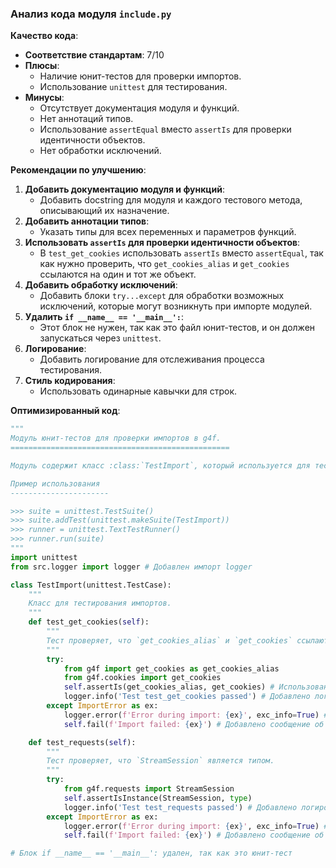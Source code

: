 ### **Анализ кода модуля `include.py`**

**Качество кода**:
- **Соответствие стандартам**: 7/10
- **Плюсы**:
    - Наличие юнит-тестов для проверки импортов.
    - Использование `unittest` для тестирования.
- **Минусы**:
    - Отсутствует документация модуля и функций.
    - Нет аннотаций типов.
    - Использование `assertEqual` вместо `assertIs` для проверки идентичности объектов.
    - Нет обработки исключений.

**Рекомендации по улучшению**:

1.  **Добавить документацию модуля и функций**:
    - Добавить docstring для модуля и каждого тестового метода, описывающий их назначение.
2.  **Добавить аннотации типов**:
    - Указать типы для всех переменных и параметров функций.
3.  **Использовать `assertIs` для проверки идентичности объектов**:
    - В `test_get_cookies` использовать `assertIs` вместо `assertEqual`, так как нужно проверить, что `get_cookies_alias` и `get_cookies` ссылаются на один и тот же объект.
4.  **Добавить обработку исключений**:
    - Добавить блоки `try...except` для обработки возможных исключений, которые могут возникнуть при импорте модулей.
5.  **Удалить `if __name__ == '__main__':`**:
    - Этот блок не нужен, так как это файл юнит-тестов, и он должен запускаться через `unittest`.
6.  **Логирование**:
    - Добавить логирование для отслеживания процесса тестирования.
7.  **Стиль кодирования**:
    - Использовать одинарные кавычки для строк.

**Оптимизированный код**:

```python
"""
Модуль юнит-тестов для проверки импортов в g4f.
=================================================

Модуль содержит класс :class:`TestImport`, который используется для тестирования правильности импортов.

Пример использования
----------------------

>>> suite = unittest.TestSuite()
>>> suite.addTest(unittest.makeSuite(TestImport))
>>> runner = unittest.TextTestRunner()
>>> runner.run(suite)
"""
import unittest
from src.logger import logger # Добавлен импорт logger

class TestImport(unittest.TestCase):
    """
    Класс для тестирования импортов.
    """
    def test_get_cookies(self):
        """
        Тест проверяет, что `get_cookies_alias` и `get_cookies` ссылаются на один и тот же объект.
        """
        try:
            from g4f import get_cookies as get_cookies_alias
            from g4f.cookies import get_cookies
            self.assertIs(get_cookies_alias, get_cookies) # Использован assertIs
            logger.info('Test test_get_cookies passed') # Добавлено логирование
        except ImportError as ex:
            logger.error(f'Error during import: {ex}', exc_info=True) # Добавлено логирование ошибки
            self.fail(f'Import failed: {ex}') # Добавлено сообщение об ошибке

    def test_requests(self):
        """
        Тест проверяет, что `StreamSession` является типом.
        """
        try:
            from g4f.requests import StreamSession
            self.assertIsInstance(StreamSession, type)
            logger.info('Test test_requests passed') # Добавлено логирование
        except ImportError as ex:
            logger.error(f'Error during import: {ex}', exc_info=True) # Добавлено логирование ошибки
            self.fail(f'Import failed: {ex}') # Добавлено сообщение об ошибке

# Блок if __name__ == '__main__': удален, так как это юнит-тест
